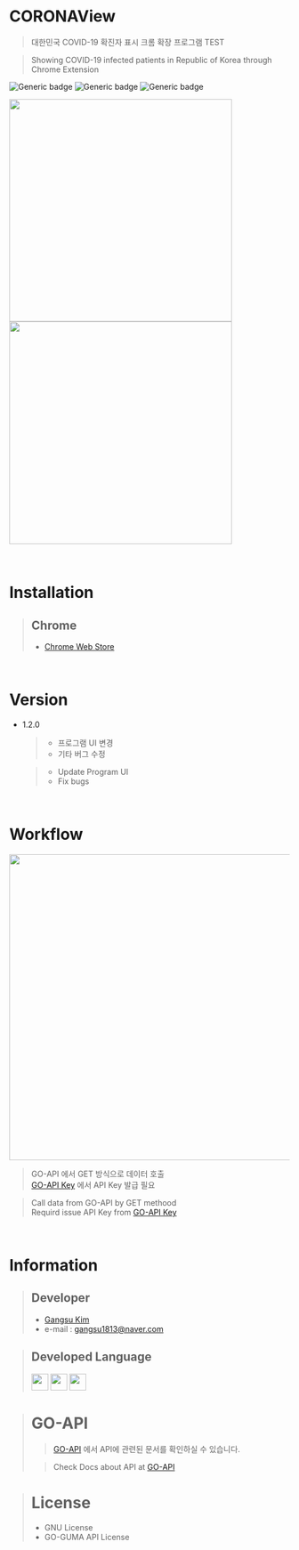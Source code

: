  # CORONAView
> 대한민국 COVID-19 확진자 표시 크롬 확장 프로그램 TEST  

> Showing COVID-19 infected patients in Republic of Korea through Chrome Extension  

![Generic badge](https://img.shields.io/badge/Version-1.2.0-green.svg)
![Generic badge](https://img.shields.io/badge/Publishing-TRUE-green.svg)
![Generic badge](https://img.shields.io/badge/Major_language-javaScript-green.svg)

<img src="img\Git_Intro_1.png" width="400"/> <img src="img\Git_Intro_2.png" width="400"/>

</br>

# Installation
> ## Chrome
> * [Chrome Web Store](https://chrome.google.com/webstore/detail/%EC%BD%94%EB%A1%9C%EB%82%98-view/apejbphnejmhjninoemlaghpemekneol)

</br>

# Version
* 1.2.0 
   > * 프로그램 UI 변경
   > * 기타 버그 수정
   
   > * Update Program UI
   > * Fix bugs

</br>

# Workflow
<img src="img\Workflow.jpg" width="550"/>  

> GO-API 에서 GET 방식으로 데이터 호출  
> [GO-API Key](http://api.go-guma.com/Keys.html) 에서 API Key 발급 필요
 
> Call data from GO-API by GET methood   
> Requird issue API Key from [GO-API Key](http://api.go-guma.com/Keys.html)  

</br>

# Information
> ## Developer
> * [Gangsu Kim](https://github.com/GangsuKim)
> * e-mail : gangsu1813@naver.com

> ## Developed Language
> <img height="30" src="https://img.shields.io/badge/JavaScript-F7DF1E?style=flat-square&logo=JavaScript&logoColor=white"/> <img height="30" src="https://img.shields.io/badge/HTML5-E34F26?style=flat-square&logo=HTML5&logoColor=white"/> <img height="30" src="https://img.shields.io/badge/CSS3-1572B6?style=flat-square&logo=CSS3&logoColor=white"/>  

> # GO-API
>> [GO-API](http://api.go-guma.com/) 에서 API에 관련된 문서를 확인하실 수 있습니다.
>
>> Check Docs about API at [GO-API](http://api.go-guma.com/)

> # License
> * GNU License
> * GO-GUMA API License
